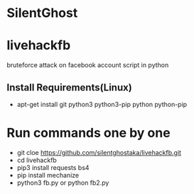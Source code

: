 # SilentGhost
# livehackfb
bruteforce attack on facebook account script in python

## Install Requirements(Linux)
* apt-get install git python3 python3-pip python python-pip

# Run commands one by one
* git cloe https://github.com/silentghostaka/livehackfb.git
* cd livehackfb
* pip3 install requests bs4
* pip install mechanize
* python3 fb.py or python fb2.py
